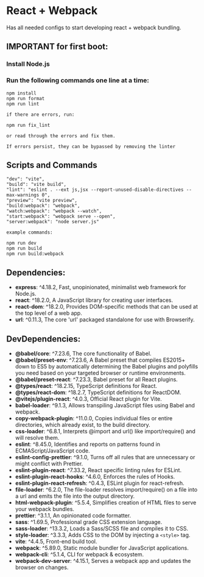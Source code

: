 # React + Webpack

Has all needed configs to start developing react + webpack bundling.

## IMPORTANT for first boot:
### Install Node.js
### Run the following commands one line at a time:
    npm install
    npm run format
    npm run lint
    
    if there are errors, run:
    
    npm run fix_lint

    or read through the errors and fix them. 

    If errors persist, they can be bypassed by removing the linter


## Scripts and Commands

    "dev": "vite",
    "build": "vite build",
    "lint": "eslint . --ext js,jsx --report-unused-disable-directives --max-warnings 0",
    "preview": "vite preview",
    "build:webpack": "webpack",
    "watch:webpack": "webpack --watch",
    "start:webpack": "webpack serve --open",
    "server:webpack": "node server.js"

    example commands:

    npm run dev
    npm run build
    npm run build:webpack

## Dependencies:

- **express**: ^4.18.2, Fast, unopinionated, minimalist web framework for Node.js.
- **react**: ^18.2.0, A JavaScript library for creating user interfaces.
- **react-dom**: ^18.2.0, Provides DOM-specific methods that can be used at the top level of a web app.
- **url**: ^0.11.3, The core 'url' packaged standalone for use with Browserify.

## DevDependencies:

- **@babel/core**: ^7.23.6, The core functionality of Babel.
- **@babel/preset-env**: ^7.23.6, A Babel preset that compiles ES2015+ down to ES5 by automatically determining the Babel plugins and polyfills you need based on your targeted browser or runtime environments.
- **@babel/preset-react**: ^7.23.3, Babel preset for all React plugins.
- **@types/react**: ^18.2.15, TypeScript definitions for React.
- **@types/react-dom**: ^18.2.7, TypeScript definitions for ReactDOM.
- **@vitejs/plugin-react**: ^4.0.3, Official React plugin for Vite.
- **babel-loader**: ^9.1.3, Allows transpiling JavaScript files using Babel and webpack.
- **copy-webpack-plugin**: ^11.0.0, Copies individual files or entire directories, which already exist, to the build directory.
- **css-loader**: ^6.8.1, Interprets @import and url() like import/require() and will resolve them.
- **eslint**: ^8.45.0, Identifies and reports on patterns found in ECMAScript/JavaScript code.
- **eslint-config-prettier**: ^9.1.0, Turns off all rules that are unnecessary or might conflict with Prettier.
- **eslint-plugin-react**: ^7.33.2, React specific linting rules for ESLint.
- **eslint-plugin-react-hooks**: ^4.6.0, Enforces the rules of Hooks.
- **eslint-plugin-react-refresh**: ^0.4.3, ESLint plugin for react-refresh.
- **file-loader**: ^6.2.0, The file-loader resolves import/require() on a file into a url and emits the file into the output directory.
- **html-webpack-plugin**: ^5.5.4, Simplifies creation of HTML files to serve your webpack bundles.
- **prettier**: ^3.1.1, An opinionated code formatter.
- **sass**: ^1.69.5, Professional grade CSS extension language.
- **sass-loader**: ^13.3.2, Loads a Sass/SCSS file and compiles it to CSS.
- **style-loader**: ^3.3.3, Adds CSS to the DOM by injecting a `<style>` tag.
- **vite**: ^4.4.5, Front-end build tool.
- **webpack**: ^5.89.0, Static module bundler for JavaScript applications.
- **webpack-cli**: ^5.1.4, CLI for webpack & ecosystem.
- **webpack-dev-server**: ^4.15.1, Serves a webpack app and updates the browser on changes.
